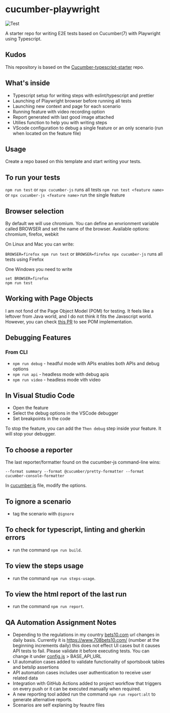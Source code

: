 # cucumber-playwright

![Test](https://github.com/Tallyb/cucumber-playwright/workflows/Test/badge.svg)

A starter repo for writing E2E tests based on Cucumber(7) with Playwright using Typescript.

## Kudos

This repository is based on the [Cucumber-typescript-starter](https://github.com/hdorgeval/cucumber7-ts-starter/) repo.

## What's inside

- Typescript setup for writing steps with eslint/typescript and prettier
- Launching of Playwright browser before running all tests
- Launching new context and page for each scenario
- Running feature with video recording option
- Report generated with last good image attached
- Utilies function to help you with writing steps
- VScode configuration to debug a single feature or an only scenario (run when located on the feature file)

## Usage

Create a repo based on this template and start writing your tests.

## To run your tests

`npm run test` or `npx cucumber-js` runs all tests
`npm run test <feature name>` or `npx cucumber-js <feature name>` run the single feature

## Browser selection

By default we will use chromium. You can define an envrionment variable called BROWSER and
set the name of the browser. Available options: chromium, firefox, webkit

On Linux and Mac you can write:

`BROWSER=firefox npm run test` or `BROWSER=firefox npx cucumber-js` runs all tests using Firefox

One Windows you need to write

```
set BROWSER=firefox
npm run test
```

## Working with Page Objects

I am not fond of the Page Object Model (POM) for testing. It feels like a leftover from Java world, and I do not think it fits the Javascript world. However, you can check [this PR](https://github.com/Tallyb/cucumber-playwright/pull/95/files) to see POM implementation.

## Debugging Features

### From CLI

- `npm run debug` - headful mode with APIs enables both APIs and debug options
- `npm run api` - headless mode with debug apis
- `npm run video` - headless mode vith video

## In Visual Studio Code

- Open the feature
- Select the debug options in the VSCode debugger
- Set breakpoints in the code

To stop the feature, you can add the `Then debug` step inside your feature. It will stop your debugger.

## To choose a reporter

The last reporter/formatter found on the cucumber-js command-line wins:

```text
--format summary --format @cucumber/pretty-formatter --format cucumber-console-formatter
```

In [cucumber.js](cucumber.js) file, modify the options.

## To ignore a scenario

- tag the scenario with `@ignore`

## To check for typescript, linting and gherkin errors

- run the command `npm run build`.

## To view the steps usage

- run the command `npm run steps-usage`.

## To view the html report of the last run

- run the command `npm run report`.

## QA Automation Assignment Notes

- Depending to the regulations in my country [bets10.com](https:/www.bets10.com) url changes in daily basis. Currently it is https://www.708bets10.com/ (number at the beginning increments daily) this does not effect UI cases but it causes API tests to fail. Please validate it before executing tests. You can change it under [config.js](./src/support/config.ts)  > BASE_API_URL
- UI automation cases added to validate functionality of sportsbook tables and betslip assertions
- API automation cases includes user authentication to receive user related data
- Integration with GitHub Actions added to project workflow that triggers on every push or it can be executed manually when required.
- A new reporting tool added run the command `npm run report:alt` to generate alternative reports.
- Scenarios are self explaning by feautre files
